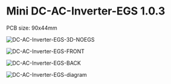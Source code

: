 # Mini DC-AC-Inverter-EGS 1.0.3

PCB size: 90x44mm

![DC-AC-Inverter-EGS-3D-NOEGS](https://github.com/user-attachments/assets/a4d4e78d-d52a-4c89-877b-7b680aa110dd)

![DC-AC-Inverter-EGS-FRONT](https://github.com/user-attachments/assets/bada88b5-f046-4e39-8b52-c2cd077272ec)

![DC-AC-Inverter-EGS-BACK](https://github.com/user-attachments/assets/eec0e7b7-ccb1-43f8-bf13-38cd9123763c)

![DC-AC-Inverter-EGS-diagram](https://github.com/user-attachments/assets/3a76b474-5c48-4e1c-b62f-46851f6936c1)